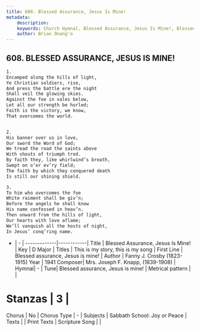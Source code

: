 ```yaml
---
title: 608. Blessed Assurance, Jesus Is Mine!
metadata:
    description: 
    keywords: Church Hymnal, Blessed Assurance, Jesus Is Mine!, Blessed assurance, Jesus is mine!, This is my story, this is my song
    author: Brian Onang'o
---
```



## 608. BLESSED ASSURANCE, JESUS IS MINE!

```txt
1.
Encamped along the hills of light,
Ye Christian soldiers, rise,
And press the battle ere the night
Shall veil the glowing skies.
Against the foe in vales below,
Let all our strength be hurled;
Faith is the victory, we know,
That overcomes the world.


2.
His banner over us in love,
Our sword the Word of God;
We tread the road the saints above
With shouts of triumph trod.
By faith they, like whirlwind’s breath,
Swept on o’er ev’ry field;
The faith by which they conquered death
Is still our shining shield.

3.
To him who overcomes the foe
White raiment shall be giv’n;
Before the angels he shall know
His name confessed in heav’n.
Then onward from the hills of light,
Our hearts with love aflame;
We’ll vanquish all the hosts of night,
In Jesus’ conq’ring name.
```

- |   -  |
-------------|------------|
Title | Blessed Assurance, Jesus Is Mine! |
Key | D Major |
Titles | This is my story, this is my song |
First Line | Blessed assurance, Jesus is mine! |
Author | Fanny J. Crosby (1823-1915)
Year | 1941
Composer| Mrs. Joseph F. Knapp, (1839-1908) |
Hymnal|  - |
Tune| Blessed assurance, Jesus is mine! |
Metrical pattern | |
# Stanzas | 3 |
Chorus | No |
Chorus Type | - |
Subjects | Sabbath School: Joy or Peace |
Texts |  |
Print Texts | 
Scripture Song |  |
  
